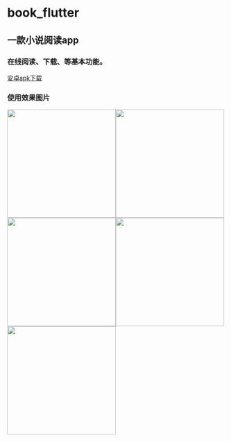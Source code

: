 # book_flutter

## 一款小说阅读app

### 在线阅读、下载、等基本功能。

<a href="http://7xr43m.com2.z0.glb.clouddn.com/moyuapp.apk">安卓apk下载</a>

### 使用效果图片


<img src="https://github.com/joucksHua/Book-Flutter/blob/master/images/1.png" height='250'><img src="https://github.com/joucksHua/Book-Flutter/blob/master/images/2.jpg" height='250'><img src="https://github.com/joucksHua/Book-Flutter/blob/master/images/3.png"  height='250'><img src="https://github.com/joucksHua/Book-Flutter/blob/master/images/4.jpg"  height='250'><img src="https://github.com/joucksHua/Book-Flutter/blob/master/images/5.jpg"  height='250'>